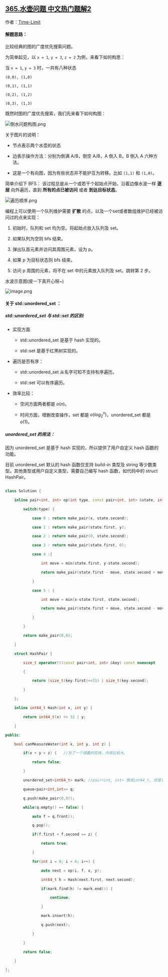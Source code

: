 ## [365.水壶问题 中文热门题解2](https://leetcode.cn/problems/water-and-jug-problem/solutions/100000/tu-jie-bfs-c-jie-zhu-unordered_set-queue-shi-xian-)

作者：[Time-Limit](https://leetcode.cn/u/Time-Limit)
#### 解题思路：
比较经典的图的广度优先搜索问题。
为简单起见，以 `x = 1`, `y = 3`, `z = 2` 为例，来看下如何构思：
当 `x = 1`, `y = 3` 时，一共有八种状态
`(0,0), (1,0)`
`(0,1), (1,1)`
`(0,2), (1,2)`
`(0,3), (1,3)`

既然时图的广度优先搜索，我们先来看下如何构图：

![倒水问题构图.png](https://pic.leetcode-cn.com/74665958dc03288791c3db73279531e40b86c908553b0f2c09ecd8aa89e73e5e-%E5%80%92%E6%B0%B4%E9%97%AE%E9%A2%98%E6%9E%84%E5%9B%BE.png)

关于图片的说明：
* 节点表示两个水壶的状态
* 边表示操作方法：分别为倒满 A/B，倒空 A/B，A 倒入 B，B 倒入 A 六种方法。
* 这是一个有向图，因为有些状态并不能护互为转移。比如 `(1,1)` 和 `(1,0)`。

简单介绍下 BFS： 该过程总是从一个或若干个起始点开始，沿着边像水波一样 **逐层** 向外遍历，直到 **所有的点已被访问** 或者 **到达目标状态**。

![遍历顺序.png](https://pic.leetcode-cn.com/df8db0621d1f589a2a606b776e805fe270d731fe8d9f618e1c0c11aa75cf4e5f-%E9%81%8D%E5%8E%86%E9%A1%BA%E5%BA%8F.png)

编程上可以使用一个队列维护需要 **扩散** 的点，以及一个set或者数组维护已经被访问过的点来实现：
1. 初始时，队列和 set 均为空。将起始点放入队列及 set。
2. 如果队列为空则 bfs 结束。
3. 弹出队首元素并访问其周围元素，设为 p。
4. 如果 p 为目标状态则 bfs 结束。
5. 访问 p 周围的元素，将不在 set 中的元素放入队列及 set。跳转第 2 步。

水波示意图(皮一下真开心呀~)

![image.png](https://pic.leetcode-cn.com/7996ee9c6a22a233921c4e0dfc7d29650d448f176339ed6200de174ae778eb09-image.png)

#### 关于 std::unordered_set ：
##### std::unordered_set 与 std::set 的区别:
* 实现方面
    * std::unordered_set 是基于 hash 实现的。
    * std::set 是基于红黑树实现的。
* 遍历是否有序：
    * std::unordered_set 从名字可知不支持有序遍历。
    * std::set 可以有序遍历。
* 效率比较：
    * 空间方面两者都是 $o(n)$。
    * 时间方面，增删改查操作，set 都是 $o(log_2^n)$，unordered_set 都是 $o(1)$。

##### unordered_set 的用法：
因为 unordered_set 是基于 hash 实现的，所以提供了用户自定义 hash 函数的功能。
目前 unordered_set 默认的 hash 函数仅支持 build-in 类型及 string 等少数类型。其他类型或用户自定义类型，需要自己编写 hash 函数，如代码中的 struct HashPair。
```C++ []
class Solution {
    inline pair<int, int> op(int type, const pair<int, int> &state, int x, int y) {
        switch(type) {
            case 0 : return make_pair(x, state.second);
            case 1 : return make_pair(state.first, y);
            case 2 : return make_pair(0, state.second);
            case 3 : return make_pair(state.first, 0);
            case 4 :{
                int move = min(state.first, y-state.second);
                return make_pair(state.first - move, state.second + move);
            }
            case 5 : {
                int move = min(x-state.first, state.second);
                return make_pair(state.first + move, state.second - move);
            }
        }
        return make_pair(0,0);
    }
    struct HashPair {
        size_t operator()(const pair<int, int> &key) const noexcept
	    {
		    return (size_t(key.first)<<31) | size_t(key.second);
	    }
    };
    inline int64_t Hash(int x, int y) {
        return int64_t(x) << 32 | y;
    }
public:
    bool canMeasureWater(int x, int y, int z) {
        if(x + y < z) {   //加了一个很蠢的剪枝，作用比较大。
            return false;
        }
        unordered_set<int64_t> mark; //pair<int, int> 换成int64_t, 但是意义不大。
        queue<pair<int,int>> q;
        q.push(make_pair(0,0));
        while(q.empty() == false) {
            auto f = q.front();
            q.pop();
            if(f.first + f.second == z) {
                return true;
            }
            for(int i = 0; i < 6; i++) {
                auto next = op(i, f, x, y);
                int64_t h = Hash(next.first, next.second);
                if(mark.find(h) != mark.end()) {
                    continue;
                }
                mark.insert(h);
                q.push(next);
            }
        }
        return false;
    }
};
```
